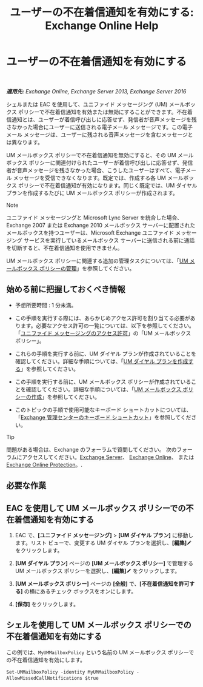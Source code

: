 ﻿---
title: 'ユーザーの不在着信通知を有効にする: Exchange Online Help'
TOCTitle: ユーザーの不在着信通知を有効にする
ms:assetid: aa0cbb60-5422-474f-af16-621aade31c1f
ms:mtpsurl: https://technet.microsoft.com/ja-jp/library/Bb232159(v=EXCHG.150)
ms:contentKeyID: 52057488
ms.date: 05/22/2018
mtps_version: v=EXCHG.150
ms.translationtype: HT
---

# ユーザーの不在着信通知を有効にする

 

_**適用先:** Exchange Online, Exchange Server 2013, Exchange Server 2016_

シェルまたは EAC を使用して、ユニファイド メッセージング (UM) メールボックス ポリシーで不在着信通知を有効または無効にすることができます。不在着信通知とは、ユーザーが着信呼び出しに応答せず、発信者が音声メッセージを残さなかった場合にユーザーに送信される電子メール メッセージです。この電子メール メッセージは、ユーザーに残される音声メッセージを含むメッセージとは異なります。

UM メールボックス ポリシーで不在着信通知を無効にすると、その UM メールボックス ポリシーに関連付けられたユーザーが着信呼び出しに応答せず、発信者が音声メッセージを残さなかった場合、こうしたユーザーはすべて、電子メール メッセージを受信できなくなります。既定では、作成する各 UM メールボックス ポリシーで不在着信通知が有効になります。同じく既定では、UM ダイヤル プランを作成するたびに UM メールボックス ポリシーが作成されます。


> [!NOTE]
> ユニファイド メッセージングと Microsoft Lync Server を統合した場合、Exchange 2007 または Exchange 2010 メールボックス サーバーに配置されたメールボックスを持つユーザーは、Microsoft Exchange ユニファイド メッセージング サービスを実行しているメールボックス サーバーに送信される前に通話を切断すると、不在着信通知を使用できません。



UM メールボックス ポリシーに関連する追加の管理タスクについては、「[UM メールボックス ポリシーの管理](manage-a-um-mailbox-policy-exchange-2013-help.md)」を参照してください。

## 始める前に把握しておくべき情報

  - 予想所要時間 : 1 分未満。

  - この手順を実行する際には、あらかじめアクセス許可を割り当てる必要があります。必要なアクセス許可の一覧については、以下を参照してください。「[ユニファイド メッセージングのアクセス許可](unified-messaging-permissions-exchange-2013-help.md)」の「UM メールボックス ポリシー」。

  - これらの手順を実行する前に、UM ダイヤル プランが作成されていることを確認してください。詳細な手順については、「[UM ダイヤル プランを作成する](create-a-um-dial-plan-exchange-2013-help.md)」を参照してください。

  - この手順を実行する前に、UM メールボックス ポリシーが作成されていることを確認してください。詳細な手順については、「[UM メールボックス ポリシーの作成](create-a-um-mailbox-policy-exchange-2013-help.md)」を参照してください。

  - このトピックの手順で使用可能なキーボード ショートカットについては、「[Exchange 管理センターのキーボード ショートカット](keyboard-shortcuts-in-the-exchange-admin-center-exchange-online-protection-help.md)」を参照してください。


> [!TIP]
> 問題がある場合は、Exchange のフォーラムで質問してください。 次のフォーラムにアクセスしてください。<A href="https://go.microsoft.com/fwlink/p/?linkid=60612">Exchange Server</A>、 <A href="https://go.microsoft.com/fwlink/p/?linkid=267542">Exchange Online</A>、 または <A href="https://go.microsoft.com/fwlink/p/?linkid=285351">Exchange Online Protection</A>。.



## 必要な作業

## EAC を使用して UM メールボックス ポリシーでの不在着信通知を有効にする

1.  EAC で、**\[ユニファイド メッセージング\]** \> **\[UM ダイヤル プラン\]** に移動します。リスト ビューで、変更する UM ダイヤル プランを選択し、**\[編集\]**![編集アイコン](images/Bb124582.6f53ccb2-1f13-4c02-bea0-30690e6ea71d(EXCHG.150).gif "編集アイコン") をクリックします。

2.  **\[UM ダイヤル プラン\]** ページの **\[UM メールボックス ポリシー\]** で管理する UM メールボックス ポリシーを選択し、**\[編集\]**![編集アイコン](images/Bb124582.6f53ccb2-1f13-4c02-bea0-30690e6ea71d(EXCHG.150).gif "編集アイコン") をクリックします。

3.  **\[UM メールボックス ポリシー\]** ページの **\[全般\]** で、**\[不在着信通知を許可する\]** の横にあるチェック ボックスをオンにします。

4.  **\[保存\]** をクリックします。

## シェルを使用して UM メールボックス ポリシーでの不在着信通知を有効にする

この例では、`MyUMMailboxPolicy` という名前の UM メールボックス ポリシーでの不在着信通知を有効にします。

    Set-UMMailboxPolicy -identity MyUMMailboxPolicy -AllowMissedCallNotifications $true

